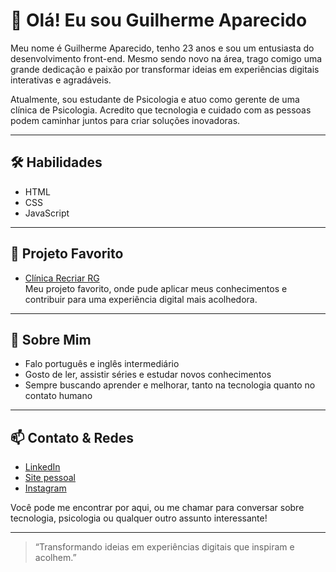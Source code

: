 # 👋 Olá! Eu sou Guilherme Aparecido

Meu nome é Guilherme Aparecido, tenho 23 anos e sou um entusiasta do desenvolvimento front-end. Mesmo sendo novo na área, trago comigo uma grande dedicação e paixão por transformar ideias em experiências digitais interativas e agradáveis.

Atualmente, sou estudante de Psicologia e atuo como gerente de uma clínica de Psicologia. Acredito que tecnologia e cuidado com as pessoas podem caminhar juntos para criar soluções inovadoras.

---

## 🛠️ Habilidades

- HTML
- CSS
- JavaScript

---

## 🚀 Projeto Favorito

- [Clínica Recriar RG](https://www.clinicarecriarrg.com)  
  Meu projeto favorito, onde pude aplicar meus conhecimentos e contribuir para uma experiência digital mais acolhedora.

---

## 🌱 Sobre Mim

- Falo português e inglês intermediário
- Gosto de ler, assistir séries e estudar novos conhecimentos
- Sempre buscando aprender e melhorar, tanto na tecnologia quanto no contato humano

---

## 📫 Contato & Redes

- [LinkedIn](https://linkedin.com/in/guilherme-aaparecido/)
- [Site pessoal](https://guiaparecido.online)
- [Instagram](https://www.instagram.com/gui.aaparecido)

Você pode me encontrar por aqui, ou me chamar para conversar sobre tecnologia, psicologia ou qualquer outro assunto interessante!

---

> “Transformando ideias em experiências digitais que inspiram e acolhem.”
